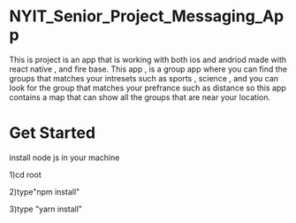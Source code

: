 # NYIT_Senior_Project_Messaging_App
This is project is an app that is working with both ios and andriod made with react native , and fire base.
This app , is a group app where you can find the groups that matches your intresets such as sports , science , and you can look for the group  that matches your prefrance such as distance so this app  contains a map that can show all the groups that are near your location.



# Get Started
install node js in your machine 

1)cd root 

2)type"npm install"

3)type "yarn install"


